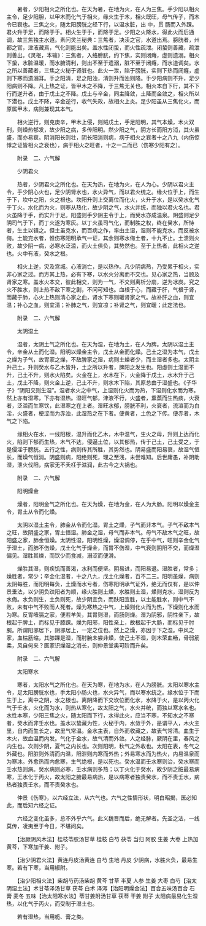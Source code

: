 <!-- { "loadSidebar": true } -->
　　暑者，少阳相火之所化也。在天为暑，在地为火，在人为三焦。手少阳以相火主令，足少阳胆，以甲木而化气于相火，缘火生于木，相火既旺，母气传子，而木令已衰也。三焦之火，随太阳膀胱之经下行，以温水脏，出 中，贯 肠而入外踝。君火升于足，而降于手。相火生于手，而降于足。少阳之火降水，得此火而后通调，故三焦独主水道。素问灵兰秘典：三焦者，决渎之官，水道出焉。膀胱者，州都之官，津液藏焉，气化则能出矣。盖水性闭蛰，而火性疏泄。闭蛰则善藏，疏泄则善出。《灵枢，本输》：三焦者，入络膀胱，约下焦，实则闭癃，虚则遗溺。相火下蛰，水脏温暖，而水腑清利，则出不至于遗溺，脏不至于闭癃，而水道调矣。水之所以善藏者，三焦之火秘于肾脏也。此火一泄，陷于膀胱，实则下热而闭癃，虚则下寒而遗溺耳。手之阳清，足之阳浊，清则升而浊则降。手少阳病则不升，足少阳病则不降。凡上热之证，皆甲木之不降，于三焦无关也。相火本自下行，其不下行而逆升者，由于戊土之不降。戊土与辛金，同主降敛，土降而金敛之，相火所以下潜也。戊土不降，辛金逆行，收气失政，故相火上炎。足少阳虽从三焦化火，而原属甲木，病则兼现其本气。

　　相火逆行，则克庚辛，甲木上侵，则贼戊土，手足阳明，其气本燥，木火双刑，则燥热郁发，故少阳之病，多传阳明。然少阳之气，阴方长而阳方消，其火虽盛，而亦易衰。阴消阳长则壮，阴长阳消则病，病于相火之衰者十之八九（内伤惊悸之证皆相火之衰也），病于相火之旺者，十之一二而已（伤寒少阳有之）。

　　附录　二、六气解

　　少阴君火

　　热者，少阴君火之所化也。在天为热，在地为火，在人为心。少阴以君火主令，手少阴心火也，足少阴肾水也，水火异气，而以君火统之。缘火位于上，而生于下，坎中之阳，火之根也。坎阳升则上交离位而化火，火升于水，是以癸水化气于丁火。水化而为火，则寒从热化，故少阴之气，水火并统，而独以君火名也。君火虽降于手，而实升于足。阳盛则手少阴主令于上，而癸水亦成温泉。阴盛则足少阴司气于下，而丁火遂为寒灰。以丁火虽司气化，而制胜之权，终在癸水，所恃者，生土以镇之。但土虽克水，而百病之作，率由土湿，湿则不能克水，而反被水侮。土能克水者，惟伤寒阳明承气一证，其余则寒水侮土者，十九不止。土溃则火败，故少阴一病，必寒水泛滥，而火土俱负，其势然也。至于上热者，此相火之逆也。火中有液，癸水之根。

　　相火上逆，灾及宫城。心液消亡，是以热作。凡少阴病热，乃受累于相火，实非心家之过。而方其上热，必有下寒，以水火分离而不交也。见心家之热，当顾及肾家之寒。盖水火本交，彼此相交，则为一气，不交则离析分崩，逆为冰炭。究之火不胜水，则上热不敌下寒之剧，不问可知也。血根于心，而藏于肝，气根于肾，而藏于肺，心火上热则清心家之血，肾水下寒则暖肾家之气。故补肝之血，则宜温；补心之血，则宜清；补肺之气，则宜凉；补肾之气，则宜暖；此定法也。

　　附录　二、六气解

　　太阴湿土

　　湿者，太阴土气之所化也。在天为湿，在地为土，在人为脾。太阴以湿土主令，辛金从土而化湿。阳明以燥金主令，戊土从金而化燥。己土之湿为本气，戊土之燥为子气，故胃家之燥，不敌脾家之湿，病则土燥者少，而土湿者多也。太阴主升己土，升则癸水与乙木皆升，土之所以升者，脾阳之发生也。阳虚则土湿而不升，己土不升，则水火陷矣。火金在上，水木在下，火金降于戊土，水木升于己土，戊土不降，则火金上逆，己土不升，则水木下陷，其原总由于湿盛也。《子华子》“阴阳交则生湿”。湿者水火之中气，上湿则化火而为热，下湿则化水而为寒。然上亦有湿寒，下亦有湿热。湿旺气郁，津液不行，火盛者，熏蒸而生热痰，火衰者，泛滥而生寒饮，此湿寒之在上者。湿旺水郁，膀胱不利，火衰者，流溢而为白淫，火盛者，梗涩而为赤浊，此湿热之在下者。便黄者，土色之下传。便赤者，木气之下陷。

　　缘相火在水，一线阳根，温升而化乙木，木中温气，生火之母，升则上达而化火，陷则下郁而生热，木气不达，侵逼土位，以其郁热，传于己土，己土受之，于是侵淫于膀胱。五行之性，病则传其所胜，其势然也。阴易盛而阳易衰，故湿气恒长，而燥气恒消。阴盛则病，阳绝则死，理之至浅，未尝难知。后世庸愚，补阴助湿，泄火伐阳，病家无不夭枉于滋润，此古今之大祸也。

　　附录　二、六气解

　　阳明燥金

　　燥者，阳明金气之所化也。在天为燥，在地为金，在人为大肠。阳明以燥金主令，胃土从令而化燥。

　　太阴以湿土主令，肺金从令而化湿。胃土之燥，子气而非本气。子气不敌本气之旺，故阴盛之家，胃土恒湿。肺金之湿，母气而非本气。母气不敌木气之旺，故阳盛之家，肺金恒燥。太阴性湿，阳明性燥，燥湿调停，在乎中气，旺则辛金化气于湿土，而肺不伤燥，戊土化气于燥金，而胃不伤湿，中气衰则阴阳不交，而燥湿偏见。湿胜其燥，而饮少而食减，溺涩而便滑。

　　燥胜其湿，则疾饥而善渴，水利而便坚。阴易进，而阳易退。湿胜者，常多；燥胜者，常少；辛金化湿者，十之八九，戊土化燥者，百不二三。阳明虽燥，病则太阴每胜，而阳明每负，土燥而水亏者，伤寒阳明承气证外，绝无而仅有，是以仲景垂法，以少阴负趺阳者为顺，缘火胜则土燥，水胜则土湿，燥则克水，湿则反为水侮。水负则生，土负则死，故少阴宜负，而趺阳宜胜，以土能胜水，则中气不败，未有中气不败而人死者。燥为寒热之中气，上燥则化火而为热，下燥则化水而为寒。反胃噎膈之家，便若羊矢，其胃则湿，而肠则燥。湿为阴邪，阴性亲下，故根起于脾土，而标见于膝踝。燥为阳邪，阳性亲上，故根起于大肠，而标见于肘腕。所谓阳邪居下，阴邪居上，一定之位也。然上之燥，亦因于下之湿。中风之家，血枯筋缩，其膝踝是湿，而肘腕未尝非燥，使己土不湿，则木荣血畅，骨弱筋柔，风自何来？医家识燥湿之消长，则仲景堂奥可阶而升矣。

　　附录　二、六气解

　　太阳寒水

　　寒者，太阳水气之所化也。在天为寒，在地为水，在人为膀胱。太阳以寒水主令，足太阳膀胱水也，手太阳小肠火也，水火异气，而以寒水统之。缘水位于下而生于上，离中之阴，水之根也。离阴降而下交坎位而化水，水降于火，是以丙火化气于壬水，火化而为水，则热从寒化，故太阳之气，水火并统，而独以寒水名也。水性本寒，少阳三焦之火，随太阳而下行，水得此火，应当不寒，不知水之不寒者，癸水而非壬水也。盖水以蛰藏为性，火秘于内，水敛于外，是谓平人，木火主里，自内而生长之，故里气常温。金水主表，自外而收藏之，故表气常清。血生于木火，故血温而内发。气化于金水，故气清而外敛。人之经脉，厥阴在里，春风之内生也。次则少阴，夏气之内长也。次则阳明，秋气之外收也。太阳在表，冬气之外藏也。阳脏则外清而内温，阳泄则内寒而外热；外易寒水而为热火，内易温泉而为寒冰。外愈热而内愈寒，生气绝根，是以死也。癸水温而壬水寒则治，癸水寒而壬水热则病。癸水病则必寒，壬水病则多热；以丁火化于癸水，故少阴之脏最易病寒，王水化于丙火，故太阳之腑最易病热，是以病寒者独责癸水，而不责壬水，病热者独责壬水，而不责癸水也。

　　仲景《伤寒》，以六经立法，从六气也。六气之性情形状，明白昭揭，医必知此，而后知六经之证。

　　六经之变化虽多，总不外乎六气。此义魏晋而后，绝无解者。先圣之法，一线莫传，凌夷至于今日，不堪问矣。

　　【治厥阴风木法】桂枝苓胶汤甘草 桂枝 白芍 茯苓 当归 阿胶 生姜 大枣 上热加黄芩，下寒加干姜、附子。

　　【治少阴君火法】黄连丹皮汤黄连 白芍 生地 丹皮 少阴病，水胜火负，最易生寒。若有下寒，当用椒附。

　　【治少阳相火法】柴胡芍药汤柴胡 黄芩 甘草 半夏 人参 生姜 大枣 白芍【治太阴湿土法】术甘苓泽汤甘草 茯苓 白术 泽泻【治阳明燥金法】百合五味汤百合 石膏 麦冬 五味【治太阳寒水法】苓甘姜附汤甘草 茯苓 干姜 附子 太阳病最易化生湿热，以化气于丙火，而受制于湿土也。

　　若有湿热，当用栀、膏之类。

　　
